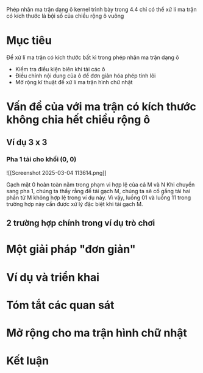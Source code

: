 Phép nhân ma trận dạng ô kernel trình bày trong 4.4 chỉ có thể xử lí ma trận có kích thước là bội số của chiều rộng ô vuông
# Mục tiêu
Để xử lí ma trận có kích thước bất kì trong phép nhân ma trận dạng ô
- Kiểm tra điều kiện biên khi tải các ô
- Điều chỉnh nội dung của ô để đơn giản hóa phép tính lõi
- Mở rộng kĩ thuật để xử lí ma trận hình chữ nhật

# Vấn đề của với ma trận có kích thước không chia hết chiều rộng ô 
## Ví dụ 3 x 3


### Pha 1 tải cho khối (0, 0)
![[Screenshot 2025-03-04 113614.png]]

Gạch mặt 0 hoàn toàn nằm trong phạm vi hợp lệ của cả M và N
Khi chuyển sang pha 1, chúng ta thấy rằng để tải gạch M, chúng ta sẽ cố gắng tải hai phần tử M không hợp lệ trong ví dụ này. Vì vậy, luồng 01 và luồng 11 trong trường hợp này cần được xử lý đặc biệt khi tải gạch M.
## 2 trường hợp chính trong ví dụ trò chơi
# Một giải pháp "đơn giản"

# Ví dụ và triển khai

# Tóm tắt các quan sát

# Mở rộng cho ma trận hình chữ nhật

# Kết luận